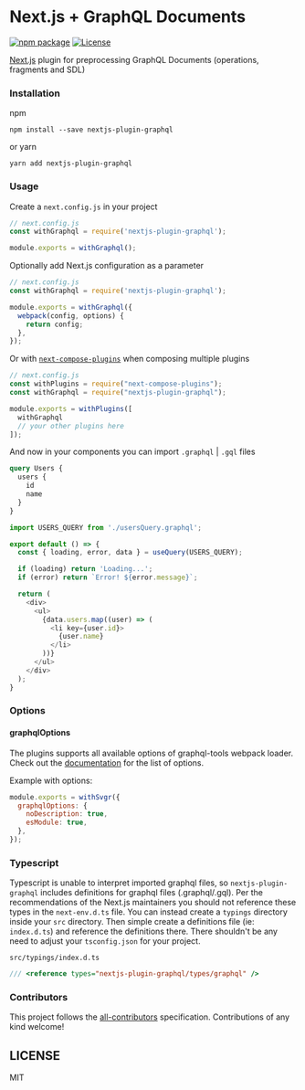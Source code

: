 # Next.js + GraphQL Documents
[![npm package](https://img.shields.io/npm/v/nextjs-plugin-graphql/latest.svg)](https://www.npmjs.com/package/nextjs-plugin-graphql)
[![License](https://img.shields.io/npm/l/nextjs-plugin-graphql.svg)](https://github.com/platypusrex/nextjs-plugin-graphql/blob/master/LICENSE)

[Next.js](https://github.com/zeit/next.js) plugin for preprocessing GraphQL Documents (operations, fragments and SDL)

### Installation

npm

```
npm install --save nextjs-plugin-graphql
```

or yarn

```
yarn add nextjs-plugin-graphql
```
### Usage

Create a `next.config.js` in your project

```js
// next.config.js
const withGraphql = require('nextjs-plugin-graphql');

module.exports = withGraphql();
```

Optionally add Next.js configuration as a parameter

```js
// next.config.js
const withGraphql = require('nextjs-plugin-graphql');

module.exports = withGraphql({
  webpack(config, options) {
    return config;
  },
});
```

Or with [`next-compose-plugins`](https://github.com/cyrilwanner/next-compose-plugins) when composing multiple plugins

```js
// next.config.js
const withPlugins = require("next-compose-plugins");
const withGraphql = require("nextjs-plugin-graphql");

module.exports = withPlugins([
  withGraphql
  // your other plugins here
]);
```

And now in your components you can import `.graphql` | `.gql` files

```graphql
query Users {
  users {
    id
    name
  }
}
```

```js
import USERS_QUERY from './usersQuery.graphql';

export default () => {
  const { loading, error, data } = useQuery(USERS_QUERY);

  if (loading) return 'Loading...';
  if (error) return `Error! ${error.message}`;

  return (
    <div>
      <ul>
        {data.users.map((user) => (
          <li key={user.id}>
            {user.name}
          </li>
        ))}
      </ul>
    </div>
  );
}
```

### Options

#### graphqlOptions

The plugins supports all available options of graphql-tools webpack loader.
Check out the [documentation](https://github.com/ardatan/graphql-tools/blob/3846041c14d0fe37d43b77156e2a0b85da8651ba/packages/webpack-loader/README.md) for the list of options.

Example with options:

```js
module.exports = withSvgr({
  graphqlOptions: {
    noDescription: true,
    esModule: true,
  },
});
```

### Typescript

Typescript is unable to interpret imported graphql files, so `nextjs-plugin-graphql` includes definitions
for graphql files (.graphql/.gql). Per the recommendations of the Next.js maintainers you
should not reference these types in the `next-env.d.ts` file. You can instead create a `typings`
directory inside your `src` directory. Then simple create a definitions file (ie: `index.d.ts`) and 
reference the definitions there. There shouldn't be any need to adjust your `tsconfig.json` 
for your project.

`src/typings/index.d.ts`
```js
/// <reference types="nextjs-plugin-graphql/types/graphql" />
```

### Contributors
This project follows the [all-contributors](https://github.com/all-contributors/all-contributors) specification. Contributions of any kind welcome!

## LICENSE
MIT
